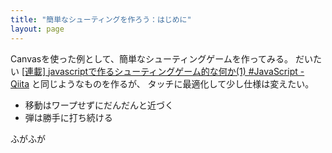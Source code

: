 ```yaml
---
title: "簡単なシューティングを作ろう：はじめに"
layout: page
---
```

Canvasを使った例として、簡単なシューティングゲームを作ってみる。
だいたい [[連載] javascriptで作るシューティングゲーム的な何か(1) #JavaScript - Qiita](https://qiita.com/doxas/items/9debec7e1f0c19bc8daa) と同じようなものを作るが、
タッチに最適化して少し仕様は変えたい。

- 移動はワープせずにだんだんと近づく
- 弾は勝手に打ち続ける

ふがふが
